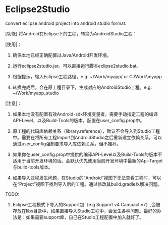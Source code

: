 # Eclipse2Studio
convert eclipse android project into android studio format. 
> 
[功能] 将Android在Eclipse下的工程，转换为AndroidStudio工程：
> 
[使用]：
> 
1. 确保本地已经正确配置过Java/Android开发环境。
> 
2. 运行eclipse2studio.jar。可以直接运行脚本eclipse2studio.bat。
> 
3. 根据提示，输入Eclipse工程路径，e.g: ~/Work/myapp/ or C:\Work\myapp
> 
4. 转换完成后，会在原工程目录下，生成对应的AndroidStudio工程。e.g: ~/Work/myapp_studio
> 
[注意]：
> 
1. 如果本地没有配置有效Android-sdk环境变量者，需要手动指定工程的编译API-Level，以及Build-Tools的版本。配置在user_config.prop中。
> 
2. 原工程的代码库依赖关系（library.reference），默认不会导入到Studio工程中。需要在将所有工程Import到AndroidStudio之后重新建立依赖关系。可以通过user_config强制要求导入库依赖关系，但不推荐。
> 
3. 如果你在user_config.prop中提供的编译API-Level以及Build-Tools的版本不适用于当前开发环境的话。会默认优先使用当前开发环境中最新的Api-Target与build-tools版本。
> 
4. 如果导入过程发生问题，在Studio的“Android”视图下无法查看工程时，可以在“Project”视图下找到导入后的工程。通过修改其build.gradle以解决问题。
>
TODO:
1. Eclipse工程模式下导入的Support包（e.g Support v4 Campact v7）,会被存放在libs目录中，如果直接导入Studio工程中，会发生各种问题。最好的办法是：如果需要support库，自己在Studio工程配置中加入就好了。


